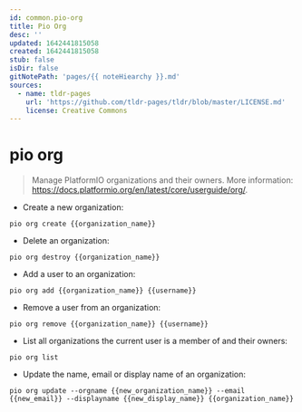 ```yaml
---
id: common.pio-org
title: Pio Org
desc: ''
updated: 1642441815058
created: 1642441815058
stub: false
isDir: false
gitNotePath: 'pages/{{ noteHiearchy }}.md'
sources:
  - name: tldr-pages
    url: 'https://github.com/tldr-pages/tldr/blob/master/LICENSE.md'
    license: Creative Commons
---
```

# pio org

> Manage PlatformIO organizations and their owners.
> More information: <https://docs.platformio.org/en/latest/core/userguide/org/>.

- Create a new organization:

`pio org create {{organization_name}}`

- Delete an organization:

`pio org destroy {{organization_name}}`

- Add a user to an organization:

`pio org add {{organization_name}} {{username}}`

- Remove a user from an organization:

`pio org remove {{organization_name}} {{username}}`

- List all organizations the current user is a member of and their owners:

`pio org list`

- Update the name, email or display name of an organization:

`pio org update --orgname {{new_organization_name}} --email {{new_email}} --displayname {{new_display_name}} {{organization_name}}`

